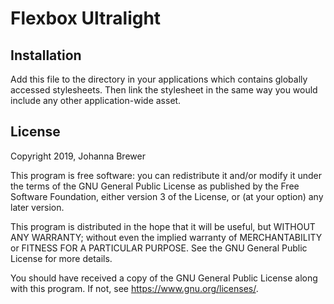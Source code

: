 Flexbox Ultralight
===========

Installation
------------

Add this file to the directory in your applications which contains globally accessed stylesheets. Then link the stylesheet in the same way you would include any other application-wide asset.


License
-------

Copyright 2019, Johanna Brewer

This program is free software: you can redistribute it and/or modify
it under the terms of the GNU General Public License as published by
the Free Software Foundation, either version 3 of the License, or
(at your option) any later version.

This program is distributed in the hope that it will be useful,
but WITHOUT ANY WARRANTY; without even the implied warranty of
MERCHANTABILITY or FITNESS FOR A PARTICULAR PURPOSE.  See the
GNU General Public License for more details.

You should have received a copy of the GNU General Public License
along with this program.  If not, see <https://www.gnu.org/licenses/>.